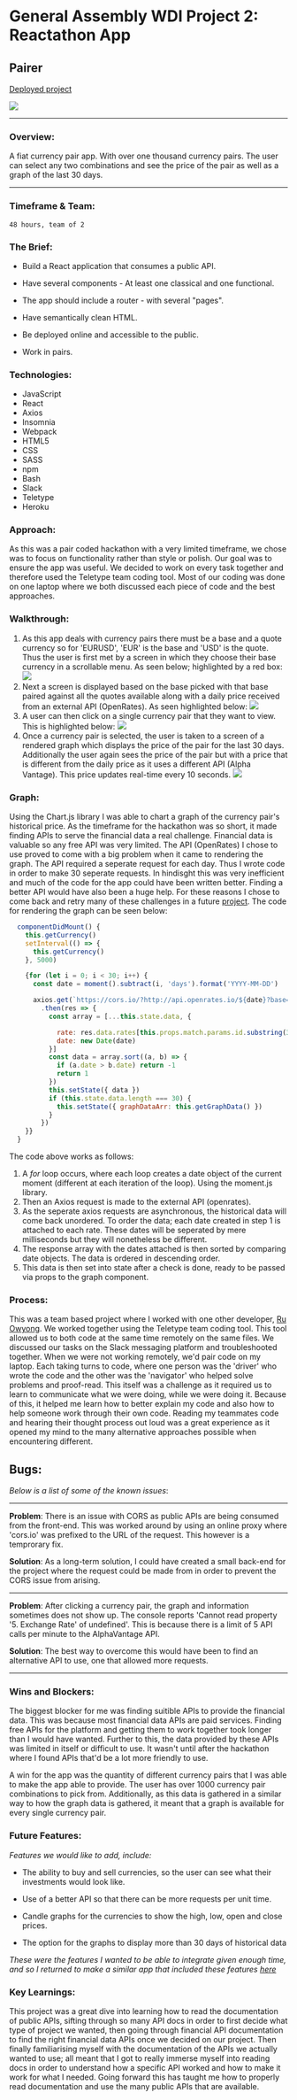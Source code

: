 # General Assembly WDI Project 2: Reactathon App
## Pairer
[Deployed project](https://financial-data-api.herokuapp.com/EUR)

![](https://media.giphy.com/media/fUHVPoY76vIOyNAtUn/giphy.gif)
___
### Overview:
A fiat currency pair app. With over one thousand currency pairs. The user can select any two combinations and see the price of the pair as well as a graph of the last 30 days.
___

### Timeframe & Team:
    48 hours, team of 2

### The Brief:

* Build a React application that consumes a public API.

* Have several components - At least one classical and one functional.

* The app should include a router - with several "pages".

* Have semantically clean HTML.

* Be deployed online and accessible to the public.

* Work in pairs.

### Technologies:

* JavaScript
* React
* Axios
* Insomnia
* Webpack
* HTML5
* CSS
* SASS
* npm
* Bash
* Slack
* Teletype
* Heroku

### Approach:
As this was a pair coded hackathon with a very limited timeframe, we chose was to focus on functionality rather than style or polish. Our goal was to ensure the app was useful. We decided to work on every task together and therefore used the Teletype team coding tool. Most of our coding was done on one laptop where we both discussed each piece of code and the best approaches.

### Walkthrough: 
1. As this app deals with currency pairs there must be a base and a quote currency so for 'EURUSD', 'EUR' is the base and 'USD' is the quote. Thus the user is first met by a screen in which they choose their base currency in a scrollable menu. As seen below; highlighted by a red box:
 ![](https://i.imgur.com/JeJCQj4.png)
2. Next a screen is displayed based on the base picked with that base paired against all the quotes available along with a daily price received from an external API (OpenRates). As seen highlighted below:
 ![](https://i.imgur.com/ZXQ7WkR.png)
3. A user can then click on a single currency pair that they want to view. This is highlighted below:
 ![](https://i.imgur.com/ohEyBCE.png)
4. Once a currency pair is selected, the user is taken to a screen of a rendered graph which displays the price of the pair for the last 30 days. Additionally the user again sees the price of the pair but with a price that is different from the daily price as it uses a different API (Alpha Vantage). This price updates real-time every 10 seconds.
 ![](https://i.imgur.com/6BqqEj9.png)
 
 ### Graph:
Using the Chart.js library I was able to chart a graph of the currency pair's historical price. As the timeframe for the hackathon was so short, it made finding APIs to serve the financial data a real challenge. Financial data is valuable so any free API was very limited. The API (OpenRates) I chose to use proved to come with a big problem when it came to rendering the graph. The API required a seperate request for each day. Thus I wrote code in order to make 30 seperate requests. In hindisght this was very inefficient and much of the code for the app could have been written better. Finding a better API would have also been a huge help. For these reasons I chose to come back and retry many of these challenges in a future [project](https://github.com/stephanoparaskeva/wdi-project-4-infinite). The code for rendering the graph can be seen below:
```javascript
  componentDidMount() {
    this.getCurrency()
    setInterval(() => {
      this.getCurrency()
    }, 5000)

    {for (let i = 0; i < 30; i++) {
      const date = moment().subtract(i, 'days').format('YYYY-MM-DD')

      axios.get(`https://cors.io/?http://api.openrates.io/${date}?base=${this.props.match.params.id.substring(0,3)}`)
        .then(res => {
          const array = [...this.state.data, {

            rate: res.data.rates[this.props.match.params.id.substring(3,7)],
            date: new Date(date)
          }]
          const data = array.sort((a, b) => {
            if (a.date > b.date) return -1
            return 1
          })
          this.setState({ data })
          if (this.state.data.length === 30) {
            this.setState({ graphDataArr: this.getGraphData() })
          }
        })
    }}
  }
```
The code above works as follows:
1. A *for* loop occurs, where each loop creates a date object of the current moment (different at each iteration of the loop). Using the moment.js library.
2. Then an Axios request is made to the external API (openrates).
3. As the seperate axios requests are asynchronous, the historical data will come back unordered. To order the data; each date created in step 1 is attached to each rate. These dates will be seperated by mere milliseconds but they will nonetheless be different.
4. The response array with the dates attached is then sorted by comparing date objects. The data is ordered in descending order.
5. This data is then set into state after a check is done, ready to be passed via props to the graph component.

### Process:
This was a team based project where I worked with one other developer, [Ru Owyong](https://github.com/rulette). We worked together using the Teletype team coding tool. This tool allowed us to both code at the same time remotely on the same files. We discussed our tasks on the Slack messaging platform and troubleshooted together. When we were not working remotely, we'd pair code on my laptop. Each taking turns to code, where one person was the 'driver' who wrote the code and the other was the 'navigator' who helped solve problems and proof-read. This itself was a challenge as it required us to learn to communicate what we were doing, while we were doing it. Because of this, it helped me learn how to better explain my code and also how to help someone work through their own code. Reading my teammates code and hearing their thought process out loud was a great experience as it opened my mind to the many alternative approaches possible when encountering different.

## Bugs:
*Below is a list of some of the known issues*:

---

**Problem**: There is an issue with CORS as public APIs are being consumed from the front-end. This was worked around by using an online proxy where 'cors.io' was prefixed to the URL of the request. This however is a temprorary fix.

**Solution**: As a long-term solution, I could have created a small back-end for the project where the request could be made from in order to prevent the CORS issue from arising.

---

**Problem**: After clicking a currency pair, the graph and information sometimes does not show up. The console reports 'Cannot read property '5. Exchange Rate' of undefined'. This is because there is a limit of 5 API calls per minute to the AlphaVantage API.

**Solution**: The best way to overcome this would have been to find an alternative API to use, one that allowed more requests.

---

### Wins and Blockers:

The biggest blocker for me was finding suitible APIs to provide the financial data. This was because most financial data APIs are paid services. Finding free APIs for the platform and getting them to work together took longer than I would have wanted. Further to this, the data provided by these APIs was limited in itself or difficult to use. It wasn't until after the hackathon where I found APIs that'd be a lot more friendly to use.

A win for the app was the quantity of different currency pairs that I was able to make the app able to provide. The user has over 1000 currency pair combinations to pick from. Additionally, as this data is gathered in a similar way to how the graph data is gathered, it meant that a graph is available for every single currency pair.

### Future Features:

*Features we would like to add, include:*

* The ability to buy and sell currencies, so the user can see what their investments would look like. 

* Use of a better API so that there can be more requests per unit time.

* Candle graphs for the currencies to show the high, low, open and close prices.

* The option for the graphs to display more than 30 days of historical data

*These were the features I wanted to be able to integrate given enough time, and so I returned to make a similar app that included these features [here](https://crypto-infinite.herokuapp.com/)*

### Key Learnings:
This project was a great dive into learning how to read the documentation of public APIs, sifting through so many API docs in order to first decide what type of project we wanted, then going through financial API documentation to find the right financial data APIs once we decided on our project. Then finally familiarising myself with the documentation of the APIs we actually wanted to use; all meant that I got to really immerse myself into reading docs in order to understand how a specific API worked and how to make it work for what I needed. Going forward this has taught me how to properly read documentation and use the many public APIs that are available.
